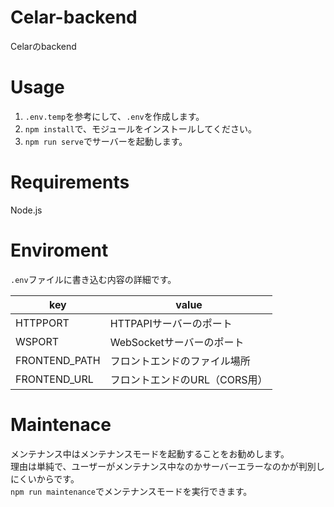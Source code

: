 # Celar-backend
Celarのbackend

# Usage
1. `.env.temp`を参考にして、`.env`を作成します。　　
2. `npm install`で、モジュールをインストールしてください。  
3. `npm run serve`でサーバーを起動します。  

# Requirements
Node.js

# Enviroment
`.env`ファイルに書き込む内容の詳細です。

key|value
---|---
HTTPPORT|HTTPAPIサーバーのポート
WSPORT|WebSocketサーバーのポート
FRONTEND_PATH|フロントエンドのファイル場所
FRONTEND_URL|フロントエンドのURL（CORS用）

# Maintenace
メンテナンス中はメンテナンスモードを起動することをお勧めします。  
理由は単純で、ユーザーがメンテナンス中なのかサーバーエラーなのかが判別しにくいからです。  
`npm run maintenance`でメンテナンスモードを実行できます。
